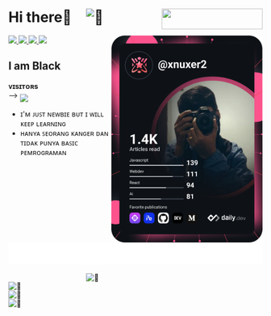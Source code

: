 # Hi there👋 <img src="https://api.producthunt.com/widgets/embed-image/v1/featured.svg?post_id=280144&theme=dark" alt="" align="right" width="200" height="41"> <img align="right" width="150" alt="🦑" src="https://count.getloli.com/get/@:lowlighter?theme=rule34">


<div align="left">
  
  <a href="https://t.me/bangsatkuasa">
<img src="https://img.shields.io/badge/Telegram-black?&logo=telegram"
    />
  </a>
  
  <a href="https://github.com/Xnuxer2">
<img src="https://img.shields.io/badge/GitHub-black?&logo=Github"
    />
  </a>
  
  <a href="https://instagram.com/pindapanda9">
<img src="https://img.shields.io/badge/Instagram-black?&logo=Instagram"
    />
  </a>
  
  <a href="https://line.me/ti/p/idnyaapalu">
<img src="https://img.shields.io/badge/Line-black?&logo=Line"
    />
  </a>
  
<a href="https://api.daily.dev/get?r=Xnuxer2" target="_blank">
    <img
      width="300"
      align="right"
      src="https://github.com/Xnuxer2/Xnuxer2/blob/main/devcard.svg"
    />
  </a>
  </div>
  
## I am Black 
<p align="left">
    <b>ᴠɪsɪᴛᴏʀs</b><br>
 -->    <img align="middle" src="https://profile-counter.glitch.me/Xnuxer2/count.svg" />
</p>
  
  - ɪ'ᴍ ᴊᴜꜱᴛ ɴᴇᴡʙɪᴇ ʙᴜᴛ ɪ ᴡɪʟʟ ᴋᴇᴇᴘ ʟᴇᴀʀɴɪɴɢ
  - ʜᴀɴʏᴀ ꜱᴇᴏʀᴀɴɢ ᴋᴀɴɢᴇʀ ᴅᴀɴ ᴛɪᴅᴀᴋ ᴘᴜɴʏᴀ ʙᴀꜱɪᴄ ᴘᴇᴍʀᴏɢʀᴀᴍᴀɴ 
  
![Notable contributions](https://raw.githubusercontent.com/omBratteng/omBratteng/github-metrics/notable.svg)

<img align="right" width="350" alt="🦑" src="https://gist.githubusercontent.com/lowlighter/3c6eaedf50273adfb7a510822672f570/raw/medias.svg?p">
<img align="left" width="390" alt="🦑" src="https://gist.githubusercontent.com/lowlighter/3c6eaedf50273adfb7a510822672f570/raw/sponsors.svg">

<img align="left" width="390" alt="🦑" src="https://gist.githubusercontent.com/lowlighter/3c6eaedf50273adfb7a510822672f570/raw/achievements.svg">
<img align="left" width="390" alt="🦑" src="https://user-images.githubusercontent.com/22963968/190084456-0e077445-abae-4355-8061-5f0830a48d6e.png">

